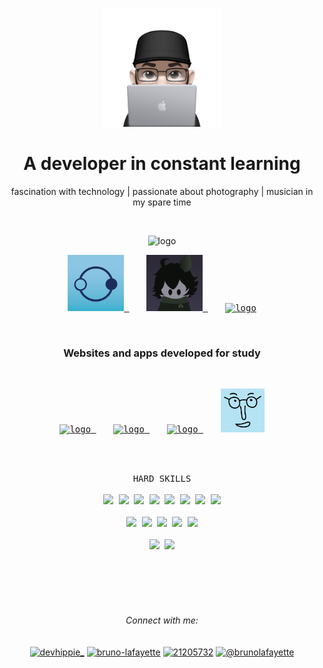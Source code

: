 <p align="center">
<img width="190" src="Bruno%20Lafayette%20Developer%20Swift.png">
</P>
<h1 align="center">A developer in constant learning</h1>
<p align="center" > fascination with technology | passionate about photography | musician in my spare time </p>

<br>
<p align="center" >
  <img width="140"src="https://www.pngmart.com/files/10/Download-On-The-App-Store-PNG-Transparent-Image.png" alt="logo">
</p> 
<p align="center">
  <kbd>
      <a href="https://apps.apple.com/br/app/dias-até/id6443549152" target="_blank">
        <img width="90" src="https://github.com/NatanCR/Dias_ate/blob/main/DateExample/DateExample/Assets.xcassets/AppIcon.appiconset/1024.png" alt="logo">
       </a>
  </kbd>
  &nbsp;&nbsp;&nbsp;&nbsp;&nbsp;&nbsp;
  <kbd>
     <a href="https://apps.apple.com/br/app/last-leaf/id1658436580">
      <img width="90" src="https://raw.githubusercontent.com/oManhattan/MiniChallenge002/main/MiniChallenge002%20Shared/Assets.xcassets/AppIcon.appiconset/1024.png" alt="logo">
      </a>
   </kbd>
    &nbsp;&nbsp;&nbsp;&nbsp;&nbsp;&nbsp;
  <kbd>
     <a href="https://apps.apple.com/br/app/consulte/id6447212923">
      <img width="90" src="https://consulte-beryl.vercel.app/resources/logoConsulte.png" alt="logo">
      </a>
   </kbd>
</p>
<br>


<h3 align="center">Websites and apps developed for study</h3>

<br>

<p align="center">
        <kbd>
        <a href="https://froggr.com.br">
         <img width="60" src="http://froggr.com.br/wp-content/uploads/2020/01/Logo_Frog-Atualizado-1-e1579896469461.png" alt="logo">
       </a>
       </kbd>
       &nbsp;&nbsp;&nbsp;&nbsp;&nbsp;&nbsp;
       <kbd>
       <a href="https://associacao-casa-do-pai.vercel.app">
         <img width="70" src="https://associacao-casa-do-pai.vercel.app/imagens/logoACasaDoPai.png" alt="logo">
       </a>
       </kbd>
       &nbsp;&nbsp;&nbsp;&nbsp;&nbsp;&nbsp;
       <kbd>
       <a href="https://froggr.com.br">
         <img width="70" src="https://github.com/Bruno-Lafayette/nano_3/blob/main/nano_3/nano_3/Assets.xcassets/AppIcon.appiconset/1024.png" alt="logo">
       </a>
       </kbd>
       &nbsp;&nbsp;&nbsp;&nbsp;&nbsp;&nbsp;
       <kbd>
       <a href="https://froggr.com.br">
         <img width="70" src="https://github.com/Bruno-Lafayette/ahva/blob/main/ahva/Assets.xcassets/AppIcons/AppIcon.appiconset/1024.png" alt="logo">
       </a>
       </kbd>
</p>

<br>

<p align="center">
<!--
  <kbd>
    <br>
    <br>
    &nbsp;&nbsp;&nbsp;
    Websites and apps developed for study
    &nbsp;&nbsp;&nbsp;
    <br>
    <br>
    <br>
    &nbsp;&nbsp;&nbsp;
    <kbd>
      <a href="https://froggr.com.br">
         <img width="35" src="http://froggr.com.br/wp-content/uploads/2020/01/Logo_Frog-Atualizado-1-e1579896469461.png" alt="logo">
       </a>
    </kbd>
    &nbsp;
     <kbd>
      <a href="https://associacao-casa-do-pai.vercel.app">
         <img width="40" src="https://associacao-casa-do-pai.vercel.app/imagens/logoACasaDoPai.png" alt="logo">
       </a>
    </kbd>
    &nbsp;
     <kbd>
      <a href="https://froggr.com.br">
         <img width="40" src="https://github.com/Bruno-Lafayette/nano_3/blob/main/nano_3/nano_3/Assets.xcassets/AppIcon.appiconset/1024.png" alt="logo">
       </a>
    </kbd>
    &nbsp;
    <br>
    <br>
    <kbd>
      <a href="https://froggr.com.br">
         <img width="40" src="https://github.com/Bruno-Lafayette/ahva/blob/main/ahva/Assets.xcassets/AppIcons/AppIcon.appiconset/1024.png" alt="logo">
       </a>
    </kbd>
    <br>
    <br>
  </kbd>
    &nbsp;&nbsp;&nbsp;
    -->
    <kbd>
    <br>
    HARD SKILLS
    <br>
    <br>
      &nbsp;&nbsp;&nbsp;
      <img width="30px" src="https://cdn.jsdelivr.net/gh/devicons/devicon/icons/swift/swift-original.svg" />
      <img width="30px" src="https://img.icons8.com/color/48/000000/html-5--v1.png"/>
      <img width="30px" src="https://img.icons8.com/color/48/000000/css3.png"/>
      <img width="30px" src="https://img.icons8.com/color/48/000000/javascript--v1.png"/>
      <img width="30px" src="https://img.icons8.com/officel/48/000000/php-logo.png"/>
      <img width="30px" src="https://cdn.jsdelivr.net/gh/devicons/devicon/icons/java/java-original.svg" />
      <img width="30px" src="https://img.icons8.com/color/48/000000/mysql-logo.png"/>
      <img width="30px" src="https://img.icons8.com/fluency/48/000000/wordpress.png"/>
      &nbsp;&nbsp;&nbsp;
      <br>
      <br>
       <img width="30px" src="https://cdn.jsdelivr.net/gh/devicons/devicon/icons/trello/trello-plain.svg" />
       <img width="30px" src="https://cdn.jsdelivr.net/gh/devicons/devicon/icons/illustrator/illustrator-line.svg" />
       <img width="30px" src="https://cdn.jsdelivr.net/gh/devicons/devicon/icons/photoshop/photoshop-line.svg" />
       <img width="30px" src="https://cdn.jsdelivr.net/gh/devicons/devicon/icons/figma/figma-original.svg" />
       <img width="30px" src="https://cdn.jsdelivr.net/gh/devicons/devicon/icons/canva/canva-original.svg" />
      <br>
      <br>
        <img width="30px" src="https://cdn.jsdelivr.net/gh/devicons/devicon/icons/debian/debian-original.svg" />
        <img width="30px" src="https://cdn.jsdelivr.net/gh/devicons/devicon/icons/windows8/windows8-original.svg" />
      <br>
      <br>
    </kbd>
    &nbsp;&nbsp;&nbsp;
    <!--
    <kbd>
    <br>
    SOFT SKILL
    <br>
    <br>
    Communication
    <br>
    <br>
    &nbsp;&nbsp;&nbsp;
    Flexibility and Resilience
    &nbsp;&nbsp;&nbsp;
    <br>
    <br>
    Team work
    <br>
    <br>
    Critical Thinking
    <br>
    <br>
    Conflict management
    <br>
    <br>
    Proactivity
    <br>
    <br>
    Ability to make decisions
    <br>
    <br>
    </kbd>
  <br>
  <br>
  -->
</p>
<br>
<br>

<div align="left">
<h6 align="center">Connect with me:</h6>
<p align="center">
<a href="https://twitter.com/devhippie_" target="blank"><img align="center" src="https://raw.githubusercontent.com/rahuldkjain/github-profile-readme-generator/master/src/images/icons/Social/twitter.svg" alt="devhippie_" height="30" width="40" /></a>
<a href="https://linkedin.com/in/bruno-lafayette" target="blank"><img align="center" src="https://raw.githubusercontent.com/rahuldkjain/github-profile-readme-generator/master/src/images/icons/Social/linked-in-alt.svg" alt="bruno-lafayette" height="30" width="40" /></a>
<a href="https://stackoverflow.com/users/21205732" target="blank"><img align="center" src="https://raw.githubusercontent.com/rahuldkjain/github-profile-readme-generator/master/src/images/icons/Social/stack-overflow.svg" alt="21205732" height="30" width="40" /></a>
<a href="https://medium.com/@brunolafayette" target="blank"><img align="center" src="https://raw.githubusercontent.com/rahuldkjain/github-profile-readme-generator/master/src/images/icons/Social/medium.svg" alt="@brunolafayette" height="30" width="40" /></a>
</p>
</div>



                                                                                                                     



<!--
[![](http://froggr.com.br/wp-content/uploads/2020/01/Logo_Frog-Atualizado-1-e1579896469461.png)](https://www.instagram.com/anushkawijegoonawardana97/)
-->


